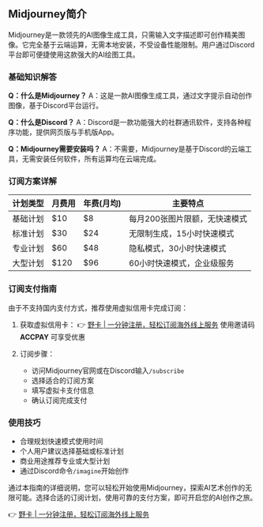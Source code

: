 ## **Midjourney简介**

Midjourney是一款领先的AI图像生成工具，只需输入文字描述即可创作精美图像。它完全基于云端运算，无需本地安装，不受设备性能限制。用户通过Discord平台即可便捷使用这款强大的AI绘图工具。

### **基础知识解答**

**Q：什么是Midjourney？**
A：这是一款AI图像生成工具，通过文字提示自动创作图像，基于Discord平台运行。

**Q：什么是Discord？**
A：Discord是一款功能强大的社群通讯软件，支持各种程序功能，提供网页版与手机版App。

**Q：Midjourney需要安装吗？**
A：不需要，Midjourney是基于Discord的云端工具，无需安装任何软件，所有运算均在云端完成。

### **订阅方案详解**

| 计划类型 | 月费用 | 年费(月均) | 主要特点 |
|---------|--------|------------|----------|
| 基础计划 | $10 | $8 | 每月200张图片限额，无快速模式 |
| 标准计划 | $30 | $24 | 无限制生成，15小时快速模式 |
| 专业计划 | $60 | $48 | 隐私模式，30小时快速模式 |
| 大型计划 | $120 | $96 | 60小时快速模式，企业级服务 |

### **订阅支付指南**

由于不支持国内支付方式，推荐使用虚拟信用卡完成订阅：

1. 获取虚拟信用卡：
   👉 [野卡 | 一分钟注册，轻松订阅海外线上服务](https://bit.ly/bewildcard)
   使用邀请码 **ACCPAY** 可享受优惠

2. 订阅步骤：
   - 访问Midjourney官网或在Discord输入`/subscribe`
   - 选择适合的订阅方案
   - 填写虚拟卡支付信息
   - 确认订阅完成支付

### **使用技巧**

- 合理规划快速模式使用时间
- 个人用户建议选择基础或标准计划
- 商业用途推荐专业或大型计划
- 通过Discord命令`/imagine`开始创作

通过本指南的详细说明，您可以轻松开始使用Midjourney，探索AI艺术创作的无限可能。选择合适的订阅计划，使用可靠的支付方案，即可开启您的AI创作之旅。

👉 [野卡 | 一分钟注册，轻松订阅海外线上服务](https://bit.ly/bewildcard)
